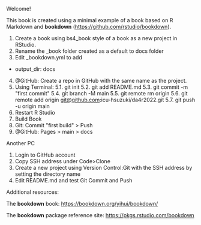 Welcome! 

This book is created using a minimal example of a book based on R Markdown and **bookdown** (https://github.com/rstudio/bookdown). 

1. Create a book using bs4_book style of a book  as a new project in RStudio.
2. Rename the  _book folder created as a default to docs folder
3. Edit _bookdown.yml to add
  - output_dir: docs
4. @GitHub: Create a repo in GitHub with the same name as the project.
5. Using Terminal: 
  5.1. git init
  5.2. git add README.md
  5.3. git commit -m "first commit"
  5.4. git branch -M main
  5.5. git remote rm origin
  5.6. git remote add origin git@github.com:icu-hsuzuki/da4r2022.git
  5.7. git push -u origin main
6. Restart R Studio
7. Build Book
8. Git: Commit "first build" > Push
9. @GitHub: Pages > main > docs

Another PC

1. Login to GitHub account
2. Copy SSH address under Code>Clone
3. Create a new project using Version Control:Git with the SSH address by setting the directory name
4. Edit README.md and test Git Commit and Push

Additional resources:

The **bookdown** book: https://bookdown.org/yihui/bookdown/

The **bookdown** package reference site: https://pkgs.rstudio.com/bookdown
